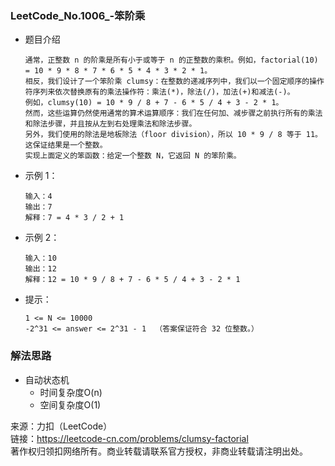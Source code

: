 ### LeetCode_No.1006_-笨阶乘
* 题目介绍

      通常，正整数 n 的阶乘是所有小于或等于 n 的正整数的乘积。例如，factorial(10) = 10 * 9 * 8 * 7 * 6 * 5 * 4 * 3 * 2 * 1。
      相反，我们设计了一个笨阶乘 clumsy：在整数的递减序列中，我们以一个固定顺序的操作符序列来依次替换原有的乘法操作符：乘法(*)，除法(/)，加法(+)和减法(-)。
      例如，clumsy(10) = 10 * 9 / 8 + 7 - 6 * 5 / 4 + 3 - 2 * 1。
      然而，这些运算仍然使用通常的算术运算顺序：我们在任何加、减步骤之前执行所有的乘法和除法步骤，并且按从左到右处理乘法和除法步骤。
      另外，我们使用的除法是地板除法（floor division），所以 10 * 9 / 8 等于 11。这保证结果是一个整数。
      实现上面定义的笨函数：给定一个整数 N，它返回 N 的笨阶乘。     
* 示例 1：

      输入：4
      输出：7
      解释：7 = 4 * 3 / 2 + 1
* 示例 2：

      输入：10
      输出：12
      解释：12 = 10 * 9 / 8 + 7 - 6 * 5 / 4 + 3 - 2 * 1
 
* 提示：

      1 <= N <= 10000
      -2^31 <= answer <= 2^31 - 1  （答案保证符合 32 位整数。）

### 解法思路
* 自动状态机
  * 时间复杂度O(n)
  * 空间复杂度O(1)

来源：力扣（LeetCode）\
链接：https://leetcode-cn.com/problems/clumsy-factorial \
著作权归领扣网络所有。商业转载请联系官方授权，非商业转载请注明出处。


